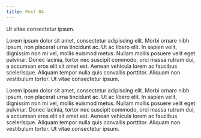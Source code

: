 ```yaml
---
title: Post 04
---
```


Ut vitae consectetur ipsum.

Lorem ipsum dolor sit amet, consectetur adipiscing elit. Morbi ornare nibh ipsum, non placerat urna tincidunt ac. Ut ac libero elit. In sapien velit, dignissim non mi vel, mollis euismod metus. Nullam mollis posuere velit eget pulvinar. Donec lacinia, tortor nec suscipit commodo, orci massa rutrum dui, a accumsan eros elit sit amet est. Aenean vehicula lorem ac faucibus scelerisque. Aliquam tempor nulla quis convallis porttitor. Aliquam non vestibulum tortor. Ut vitae consectetur ipsum.

Lorem ipsum dolor sit amet, consectetur adipiscing elit. Morbi ornare nibh ipsum, non placerat urna tincidunt ac. Ut ac libero elit. In sapien velit, dignissim non mi vel, mollis euismod metus. Nullam mollis posuere velit eget pulvinar. Donec lacinia, tortor nec suscipit commodo, orci massa rutrum dui, a accumsan eros elit sit amet est. Aenean vehicula lorem ac faucibus scelerisque. Aliquam tempor nulla quis convallis porttitor. Aliquam non vestibulum tortor. Ut vitae consectetur ipsum.
